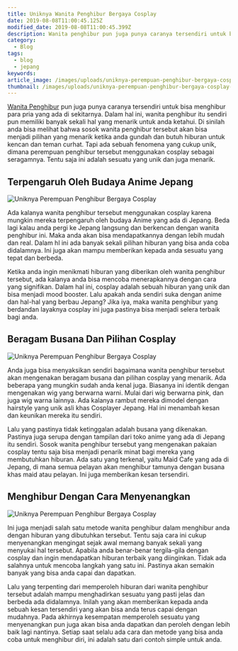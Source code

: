 ```yaml
---
title: Uniknya Wanita Penghibur Bergaya Cosplay
date: 2019-08-08T11:00:45.125Z
modified_date: 2019-08-08T11:00:45.399Z
description: Wanita penghibur pun juga punya caranya tersendiri untuk bisa menghibur para pria yang ada di sekitarnya. Dalam hal ini, Wanita penghibur itu sendiri pun.
category:
  - Blog
tags:
  - blog
  - jepang
keywords:
article_image: /images/uploads/uniknya-perempuan-penghibur-bergaya-cosplay-3.jpg
thumbnail: /images/uploads/uniknya-perempuan-penghibur-bergaya-cosplay-3-007.jpg
---
```

[Wanita Penghibur](/tags/wanita-penghibur/) pun juga punya caranya tersendiri untuk bisa menghibur para pria yang ada di sekitarnya. Dalam hal ini, wanita penghibur itu sendiri pun memiliki banyak sekali hal yang menarik untuk anda ketahui. Di sinilah anda bisa melihat bahwa sosok wanita penghibur tersebut akan bisa menjadi pilihan yang menarik ketika anda gundah dan butuh hiburan untuk kencan dan teman curhat. Tapi ada sebuah fenomena yang cukup unik, dimana perempuan penghibur tersebut menggunakan cosplay sebagai seragamnya. Tentu saja ini adalah sesuatu yang unik dan juga menarik. 



## Terpengaruh Oleh Budaya Anime Jepang

![Uniknya Perempuan Penghibur Bergaya Cosplay](https://res.cloudinary.com/kodai/image/upload/v1566215477/dm/uniknya-perempuan-penghibur-bergaya-cosplay-3.jpg)

Ada kalanya wanita penghibur tersebut menggunakan cosplay karena mungkin mereka terpengaruh oleh budaya Anime yang ada di Jepang. Beda lagi kalau anda pergi ke Jepang langsung dan berkencan dengan wanita penghibur ini. Maka anda akan bisa mendapatkannya dengan lebih mudah dan real. Dalam hl ini ada banyak sekali pilihan hiburan yang bisa anda coba didalamnya. Ini juga akan mampu memberikan kepada anda sesuatu yang tepat dan berbeda. 

Ketika anda ingin menikmati hiburan yang diberikan oleh wanita penghibur tersebut, ada kalanya anda bisa mencoba menerapkannya dengan cara yang signifikan. Dalam hal ini, cosplay adalah sebuah hiburan yang unik dan bisa menjadi mood booster. Lalu apakah anda sendiri suka dengan anime dan hal-hal yang berbau Jepang? Jika iya, maka wanita penghibur yang berdandan layaknya cosplay ini juga pastinya bisa menjadi selera terbaik bagi anda.



## Beragam Busana Dan Pilihan Cosplay

![Uniknya Perempuan Penghibur Bergaya Cosplay](https://res.cloudinary.com/kodai/image/upload/v1566215477/dm/uniknya-perempuan-penghibur-bergaya-cosplay-2.jpg)

Anda juga bisa menyaksikan sendiri bagaimana wanita penghibur tersebut akan mengenakan beragam busana dan pilihan cosplay yang menarik. Ada beberapa yang mungkin sudah anda kenal juga. Biasanya ini identik dengan mengenakan wig yang berwarna warni. Mulai dari wig berwarna pink, dan juga wig warna lainnya. Ada kalanya rambut mereka dimodel dengan hairstyle yang unik asli khas Cosplayer Jepang. Hal ini menambah kesan dan keunikan mereka itu sendiri.

Lalu yang pastinya tidak ketinggalan adalah busana yang dikenakan. Pastinya juga serupa dengan tampilan dari toko anime yang ada di Jepang itu sendiri. Sosok wanita penghibur tersebut yang mengenakan pakaian cosplay tentu saja bisa menjadi penarik minat bagi mereka yang membutuhkan hiburan. Ada satu yang terkenal, yaitu Maid Cafe yang ada di Jepang, di mana semua pelayan akan menghibur tamunya dengan busana khas maid atau pelayan. Ini juga memberikan kesan tersendiri.



## Menghibur Dengan Cara Menyenangkan

![Uniknya Perempuan Penghibur Bergaya Cosplay](https://res.cloudinary.com/kodai/image/upload/v1566215477/dm/uniknya-perempuan-penghibur-bergaya-cosplay-1.jpg)

Ini juga menjadi salah satu metode wanita penghibur dalam menghibur anda dengan hiburan yang dibutuhkan tersebut. Tentu saja cara ini cukup menyenangkan mengingat sejak awal memang banyak sekali yang menyukai hal tersebut. Apabila anda benar-benar tergila-gila dengan cosplay dan ingin mendapatkan hiburan terbaik yang diinginkan. Tidak ada salahnya untuk mencoba langkah yang satu ini. Pastinya akan semakin banyak yang bisa anda capai dan dapatkan.

Lalu yang terpenting dari memperoleh hiburan dari wanita penghibur tersebut adalah mampu menghadirkan sesuatu yang pasti jelas dan berbeda ada didalamnya. Inilah yang akan memberikan kepada anda sebuah kesan tersendiri yang akan bisa anda terus capai dengan mudahnya. Pada akhirnya kesempatan memperoleh sesuatu yang menyenangkan pun juga akan bisa anda dapatkan dan peroleh dengan lebih baik lagi nantinya. Setiap saat selalu ada cara dan metode yang bisa anda coba untuk menghibur diri, ini adalah satu dari contoh simple untuk anda.
